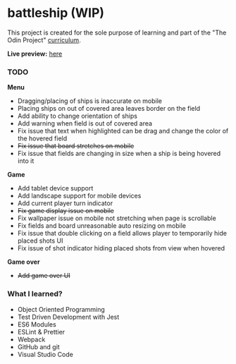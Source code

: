 # battleship (WIP)

This project is created for the sole purpose of learning and part of the "The Odin Project" [curriculum](https://theodinproject.com/).

**Live preview:** [here](https://hicarlodacuyan.github.io/battleship/)

### TODO

**Menu**
- Dragging/placing of ships is inaccurate on mobile
- Placing ships on out of covered area leaves border on the field
- Add ability to change orientation of ships
- Add warning when field is out of covered area
- Fix issue that text when highlighted can be drag and change the color of the hovered field
- ~~Fix issue that board stretches on mobile~~
- Fix issue that fields are changing in size when a ship is being hovered into it

**Game**
- Add tablet device support
- Add landscape support for mobile devices
- Add current player turn indicator
- ~~Fix game display issue on mobile~~
- Fix wallpaper issue on mobile not stretching when page is scrollable
- Fix fields and board unreasonable auto resizing on mobile 
- Fix issue that double clicking on a field allows player to temporarily hide placed shots UI
- Fix issue of shot indicator hiding placed shots from view when hovered

**Game over**
- ~~Add game over UI~~

### What I learned?

- Object Oriented Programming
- Test Driven Development with Jest
- ES6 Modules
- ESLint & Prettier
- Webpack
- GitHub and git
- Visual Studio Code
